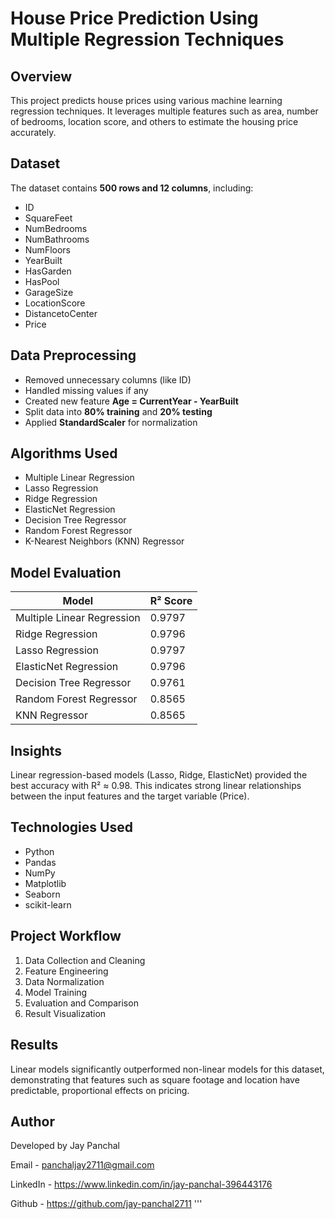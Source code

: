 # House Price Prediction Using Multiple Regression Techniques

## Overview
This project predicts house prices using various machine learning regression techniques. 
It leverages multiple features such as area, number of bedrooms, location score, and others 
to estimate the housing price accurately.

## Dataset
The dataset contains **500 rows and 12 columns**, including:
- ID
- SquareFeet
- NumBedrooms
- NumBathrooms
- NumFloors
- YearBuilt
- HasGarden
- HasPool
- GarageSize
- LocationScore
- DistancetoCenter
- Price

## Data Preprocessing
- Removed unnecessary columns (like ID)
- Handled missing values if any
- Created new feature **Age = CurrentYear - YearBuilt**
- Split data into **80% training** and **20% testing**
- Applied **StandardScaler** for normalization

## Algorithms Used
- Multiple Linear Regression
- Lasso Regression
- Ridge Regression
- ElasticNet Regression
- Decision Tree Regressor
- Random Forest Regressor
- K-Nearest Neighbors (KNN) Regressor

## Model Evaluation
| Model | R² Score |
|--------|-----------|
| Multiple Linear Regression | 0.9797 |
| Ridge Regression | 0.9796 |
| Lasso Regression | 0.9797 |
| ElasticNet Regression | 0.9796 |
| Decision Tree Regressor | 0.9761 |
| Random Forest Regressor | 0.8565 |
| KNN Regressor | 0.8565 |

## Insights
Linear regression-based models (Lasso, Ridge, ElasticNet) provided the best accuracy 
with R² ≈ 0.98. This indicates strong linear relationships between the input features 
and the target variable (Price).

## Technologies Used
- Python
- Pandas
- NumPy
- Matplotlib
- Seaborn
- scikit-learn

## Project Workflow
1. Data Collection and Cleaning  
2. Feature Engineering  
3. Data Normalization  
4. Model Training  
5. Evaluation and Comparison  
6. Result Visualization  

## Results
Linear models significantly outperformed non-linear models for this dataset, 
demonstrating that features such as square footage and location have predictable, 
proportional effects on pricing.

## Author
Developed by Jay Panchal

Email - panchaljay2711@gmail.com

LinkedIn - https://www.linkedin.com/in/jay-panchal-396443176

Github - https://github.com/jay-panchal2711
'''
